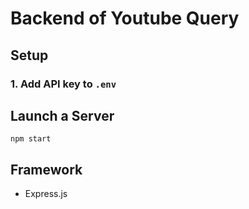 # Backend of Youtube Query


## Setup

### 1. Add API key to `.env`

## Launch a Server

```shell
npm start
```

## Framework
- Express.js
